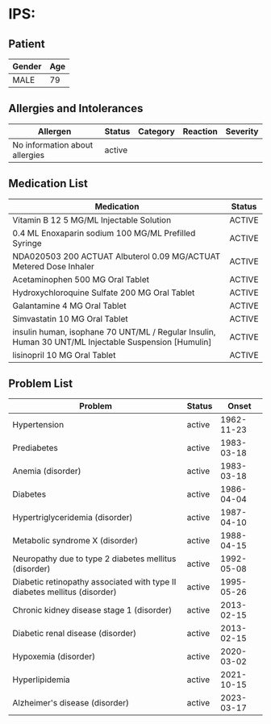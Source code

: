 # IPS:

## Patient

|Gender|Age|
|---|---|
|MALE|79|

## Allergies and Intolerances

|Allergen|Status|Category|Reaction|Severity|
|---|---|---|---|---|
|No information about allergies|active||||

## Medication List

|Medication|Status|
|---|---|
|Vitamin B 12 5 MG/ML Injectable Solution|ACTIVE|
|0.4 ML Enoxaparin sodium 100 MG/ML Prefilled Syringe|ACTIVE|
|NDA020503 200 ACTUAT Albuterol 0.09 MG/ACTUAT Metered Dose Inhaler|ACTIVE|
|Acetaminophen 500 MG Oral Tablet|ACTIVE|
|Hydroxychloroquine Sulfate 200 MG Oral Tablet|ACTIVE|
|Galantamine 4 MG Oral Tablet|ACTIVE|
|Simvastatin 10 MG Oral Tablet|ACTIVE|
|insulin human, isophane 70 UNT/ML / Regular Insulin, Human 30 UNT/ML Injectable Suspension [Humulin]|ACTIVE|
|lisinopril 10 MG Oral Tablet|ACTIVE|

## Problem List

|Problem|Status|Onset|
|---|---|---|
|Hypertension|active|1962-11-23|
|Prediabetes|active|1983-03-18|
|Anemia (disorder)|active|1983-03-18|
|Diabetes|active|1986-04-04|
|Hypertriglyceridemia (disorder)|active|1987-04-10|
|Metabolic syndrome X (disorder)|active|1988-04-15|
|Neuropathy due to type 2 diabetes mellitus (disorder)|active|1992-05-08|
|Diabetic retinopathy associated with type II diabetes mellitus (disorder)|active|1995-05-26|
|Chronic kidney disease stage 1 (disorder)|active|2013-02-15|
|Diabetic renal disease (disorder)|active|2013-02-15|
|Hypoxemia (disorder)|active|2020-03-02|
|Hyperlipidemia|active|2021-10-15|
|Alzheimer's disease (disorder)|active|2023-03-17|
